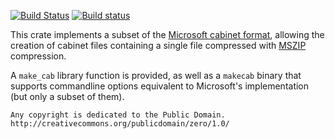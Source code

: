 [![Build Status](https://travis-ci.org/luser/rust-makecab.svg?branch=master)](https://travis-ci.org/luser/rust-makecab) [![Build status](https://ci.appveyor.com/api/projects/status/qe0ou1wihcwuul78/branch/master?svg=true)](https://ci.appveyor.com/project/luser/rust-makecab/branch/master)

This crate implements a subset of the [Microsoft cabinet format](https://msdn.microsoft.com/en-us/library/bb417343.aspx#cabinet_format), allowing the creation of cabinet files containing a single file compressed with [MSZIP](https://msdn.microsoft.com/en-us/library/bb417343.aspx#microsoftmszipdatacompressionformat) compression.

A `make_cab` library function is provided, as well as a `makecab` binary that supports commandline options equivalent to Microsoft's implementation (but only a subset of them).

```
Any copyright is dedicated to the Public Domain.
http://creativecommons.org/publicdomain/zero/1.0/
```
